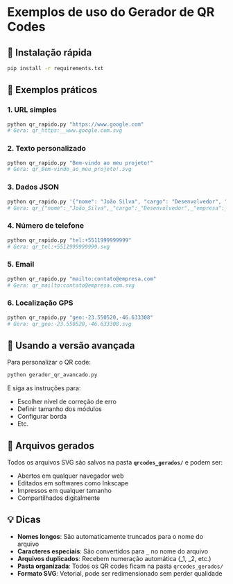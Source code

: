 # Exemplos de uso do Gerador de QR Codes

## 🚀 Instalação rápida

```bash
pip install -r requirements.txt
```

## 📱 Exemplos práticos

### 1. URL simples
```bash
python qr_rapido.py "https://www.google.com"
# Gera: qr_https:__www.google.com.svg
```

### 2. Texto personalizado
```bash
python qr_rapido.py "Bem-vindo ao meu projeto!"
# Gera: qr_Bem-vindo_ao_meu_projeto!.svg
```

### 3. Dados JSON
```bash
python qr_rapido.py '{"nome": "João Silva", "cargo": "Desenvolvedor", "empresa": "Tech Corp"}'
# Gera: qr_{"nome":_"João_Silva",_"cargo":_"Desenvolvedor",_"empresa":_"Tech_Corp"}.svg
```

### 4. Número de telefone
```bash
python qr_rapido.py "tel:+5511999999999"
# Gera: qr_tel:+5511999999999.svg
```

### 5. Email
```bash
python qr_rapido.py "mailto:contato@empresa.com"
# Gera: qr_mailto:contato@empresa.com.svg
```

### 6. Localização GPS
```bash
python qr_rapido.py "geo:-23.550520,-46.633308"
# Gera: qr_geo:-23.550520,-46.633308.svg
```

## 🎨 Usando a versão avançada

Para personalizar o QR code:

```bash
python gerador_qr_avancado.py
```

E siga as instruções para:
- Escolher nível de correção de erro
- Definir tamanho dos módulos
- Configurar borda
- Etc.

## 📂 Arquivos gerados

Todos os arquivos SVG são salvos na pasta **`qrcodes_gerados/`** e podem ser:
- Abertos em qualquer navegador web
- Editados em softwares como Inkscape
- Impressos em qualquer tamanho
- Compartilhados digitalmente

## 💡 Dicas

- **Nomes longos**: São automaticamente truncados para o nome do arquivo
- **Caracteres especiais**: São convertidos para `_` no nome do arquivo
- **Arquivos duplicados**: Recebem numeração automática (_1, _2, etc.)
- **Pasta organizada**: Todos os QR codes ficam na pasta `qrcodes_gerados/`
- **Formato SVG**: Vetorial, pode ser redimensionado sem perder qualidade